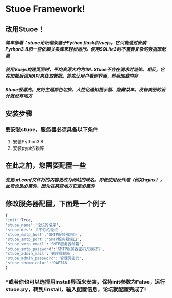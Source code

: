 # Stuoe Framework!
## 改用Stuoe！
##### 简单部署：stuoe论坛框架基于Python flask和vuejs。它只能通过安装Python3.8和一些依赖关系库来轻松运行。使用SQLite3时不需要复杂的数据库配置
##### 使用Vuejs构建页面时，平均资源大约为1M..Stuoe不会在请求时渲染。相反，它在加载后调用API来获取数据。首先让用户看到界面，然后加载内容
##### Stuoe很漂亮。支持主题颜色切换、人性化通知提示框、隐藏菜单。没有美丽的设计就没有地方
## 安装步骤
### 要安装stuoe，服务器必须具备以下条件
1. 安装Python3.8
2. 安装pypi依赖库
## 在此之前，您需要配置一些
##### 变更url.conf文件将的内容更改为网站的域名。即使使用反代理（例如nginx），此项也是必需的，因为在某些地方它是必需的
## 修改服务器配置，下面是一个例子
```python
{
'init':True,
'stuoe_name':'论坛的名字',
'stuoe_des':'关于你的论坛',
'stuoe_smtp_host':'SMTP服务器地址',
'stuoe_smtp_port':'SMTP服务器端口',
'stuoe_smtp_email':'SMTP服务器邮箱',
'stuoe_smtp_password':'SMTP服务器密码/授权码',
'stuoe_admin_mail':'管理员邮箱',
'stuoe_admin_password':'管理员密码',
'stuoe_themo_color':'DAF7A6'
}
```
### *或者你也可以选择用install界面来安装，保持init参数为False，运行stuoe.py，转到/install，输入配置信息，论坛就配置完成了!
